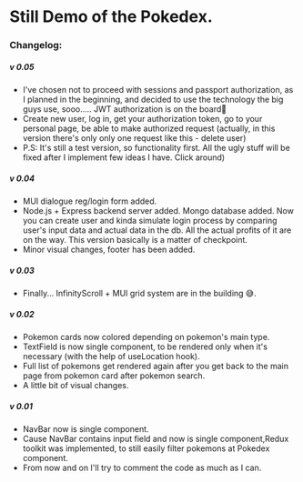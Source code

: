 <h1>Still Demo of the Pokedex.</h1>

<h3>Changelog:</h3>

<h5>v 0.05</h5>
<ul>
<li>I've chosen not to proceed with sessions and passport authorization, as I planned in the beginning, and decided to use the technology the big guys use, sooo..... JWT authorization is on the board🎉</li>
<li>Create new user, log in, get your authorization token, go to your personal page,  be able to make authorized request (actually, in this version there's only only one request like this - delete user)</li>
<li>P.S: It's still a test version, so functionality first. All the ugly stuff will be fixed after I implement few ideas I have. Click around)</li>
</ul>

<h5>v 0.04 </h5>
<ul>
<li>MUI dialogue reg/login form added.</li>
<li>Node.js + Express backend server added. Mongo database added. Now you can create user and kinda simulate login process by comparing user's input data and actual data in the db.
All the actual profits of it are on the way. This version basically is a matter of checkpoint.
</li>
<li>Minor visual changes, footer has been added.</li>
</ul>

<h5>v 0.03 </h5>
<ul>
<li>Finally... InfinityScroll + MUI grid system are in the building 😅. </li>
</ul>

<h5>v 0.02 </h5>
<ul>
<li>Pokemon cards now colored depending on pokemon's main type.</li>
<li>TextField is now single component, to be rendered only when it's necessary (with the help of useLocation hook).</li>
<li>Full list of pokemons get rendered again after you get back to the main page from pokemon card after pokemon search.</li>
<li>A little bit of visual changes.</li>
</ul>

<h5>v 0.01 </h5>
<ul>
<li>NavBar now is single component.</li>
<li>Cause NavBar contains input field and now is single component,Redux toolkit was implemented, to still easily filter pokemons at Pokedex component.</li>
<li>From now and on I'll try to comment the code as much as I can.</li>
</ul>

